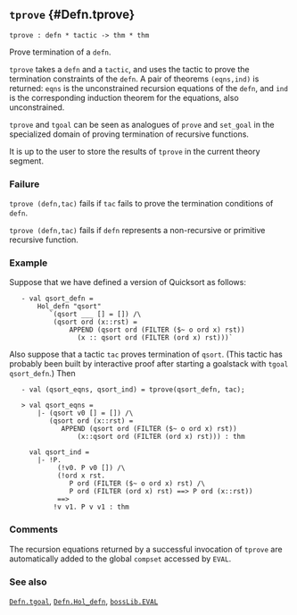 ## `tprove` {#Defn.tprove}


```
tprove : defn * tactic -> thm * thm
```



Prove termination of a `defn`.


`tprove` takes a `defn` and a `tactic`, and uses the tactic to prove the
termination constraints of the `defn`. A pair of theorems `(eqns,ind)`
is returned: `eqns` is the unconstrained recursion equations of the
`defn`, and `ind` is the corresponding induction theorem for the
equations, also unconstrained.

`tprove` and `tgoal` can be seen as analogues of `prove` and `set_goal`
in the specialized domain of proving termination of recursive functions.

It is up to the user to store the results of `tprove` in the current
theory segment.



### Failure

`tprove (defn,tac)` fails if `tac` fails to prove the termination
conditions of `defn`.

`tprove (defn,tac)` fails if `defn` represents a non-recursive or
primitive recursive function.

### Example

Suppose that we have defined a version of Quicksort as follows:
    
       - val qsort_defn =
           Hol_defn "qsort"
              `(qsort ___ [] = []) /\
               (qsort ord (x::rst) =
                   APPEND (qsort ord (FILTER ($~ o ord x) rst))
                     (x :: qsort ord (FILTER (ord x) rst)))`
    
Also suppose that a tactic `tac` proves termination of
`qsort`. (This tactic has probably been built by interactive proof
after starting a goalstack with `tgoal qsort_defn`.) Then
    
       - val (qsort_eqns, qsort_ind) = tprove(qsort_defn, tac);
    
       > val qsort_eqns =
           |- (qsort v0 [] = []) /\
              (qsort ord (x::rst) =
                 APPEND (qsort ord (FILTER ($~ o ord x) rst))
                     (x::qsort ord (FILTER (ord x) rst))) : thm
    
         val qsort_ind =
           |- !P.
                (!v0. P v0 []) /\
                (!ord x rst.
                   P ord (FILTER ($~ o ord x) rst) /\
                   P ord (FILTER (ord x) rst) ==> P ord (x::rst))
                ==>
               !v v1. P v v1 : thm
    



### Comments

The recursion equations returned by a successful invocation of `tprove`
are automatically added to the global `compset` accessed by `EVAL`.

### See also

[`Defn.tgoal`](#Defn.tgoal), [`Defn.Hol_defn`](#Defn.Hol_defn), [`bossLib.EVAL`](#bossLib.EVAL)

